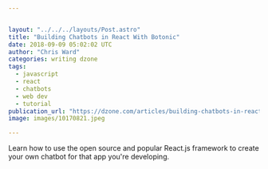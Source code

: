 ```yaml
---


layout: "../../../layouts/Post.astro"
title: "Building Chatbots in React With Botonic"
date: 2018-09-09 05:02:02 UTC
author: "Chris Ward"
categories: writing dzone
tags:
  - javascript
  - react
  - chatbots
  - web dev
  - tutorial
publication_url: "https://dzone.com/articles/building-chatbots-in-react-with-botonic"
image: images/10170821.jpeg

---
```

Learn how to use the open source and popular React.js framework to create your own chatbot for that app you're developing.

